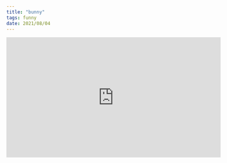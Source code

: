 ```yaml
---
title: "bunny"
tags: funny
date: 2021/08/04
---
```


<iframe width="560" height="315" src="https://www.youtube.com/embed/6dDBAiq4RFE?rel=0&amp;showinfo=0" frameborder="0" allowfullscreen></iframe>
